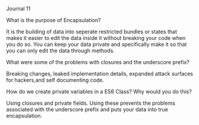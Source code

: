 Journal 11

What is the purpose of Encapsulation?

It is the building of data into seperate restricted bundles or states that makes it easier to edit the data inside it without breaking your code when you do so. You can keep your data private and specifically make it so that you can only edit the data through methods.

What were some of the problems with closures and the underscore prefix?

Breaking changes, leaked implementation details, expanded attack surfaces for hackers,and self documenting code. 

How do we create private variables in a ES6 Class? Why would you do this?

Using closures and private fields. Using these prevents the problems associated with the underscore prefix and puts your data into true encapsulation.